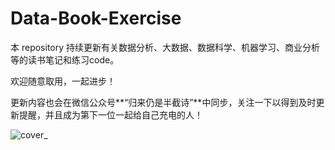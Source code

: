 # Data-Book-Exercise

本 repository 持续更新有关数据分析、大数据、数据科学、机器学习、商业分析等的读书笔记和练习code。

欢迎随意取用，一起进步！

更新内容也会在微信公众号**“归来仍是半截诗”**中同步，关注一下以得到及时更新提醒，并且成为第下一位一起给自己充电的人！

![cover_](https://github.com/Yuxin19/Data-Book-Exercise/blob/master/admin/pexels-kaboompics-com-5946.jpg)
